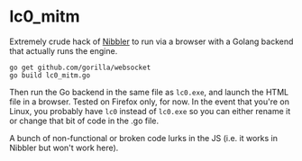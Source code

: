 # lc0_mitm

Extremely crude hack of [Nibbler](https://github.com/fohristiwhirl/nibbler) to run via a browser with a Golang backend that actually runs the engine.

```
go get github.com/gorilla/websocket
go build lc0_mitm.go
```

Then run the Go backend in the same file as `lc0.exe`, and launch the HTML file in a browser. Tested on Firefox only, for now. In the event that you're on Linux, you probably have `lc0` instead of `lc0.exe` so you can either rename it or change that bit of code in the .go file.

A bunch of non-functional or broken code lurks in the JS (i.e. it works in Nibbler but won't work here).
